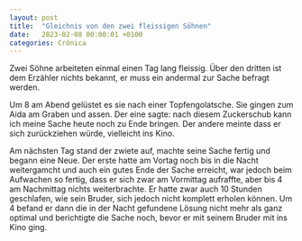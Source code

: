 ```yaml
---
layout: post
title:  "Gleichnis von den zwei fleissigen Söhnen"
date:   2023-02-08 00:00:01 +0100
categories: Crônica
---
```

Zwei Söhne arbeiteten einmal einen Tag lang fleissig. Über den dritten ist dem Erzähler nichts bekannt, er muss ein andermal zur Sache befragt werden.

Um 8 am Abend gelüstet es sie nach einer Topfengolatsche. Sie gingen zum Aida am Graben und assen. Der eine sagte: nach diesem Zuckerschub kann ich meine Sache heute noch zu Ende bringen. Der andere meinte dass er sich zurückziehen würde, vielleicht ins Kino.

Am nächsten Tag stand der zwiete auf, machte seine Sache fertig und begann eine Neue. Der erste hatte am Vortag noch bis in die Nacht weitergamcht und auch ein gutes Ende der Sache erreicht, war jedoch beim Aufwachen so fertig, dass er sich zwar am Vormittag aufraffte, aber bis 4 am Nachmittag nichts weiterbrachte. Er hatte zwar auch 10 Stunden geschlafen, wie sein Bruder, sich jedoch nicht komplett erholen können. Um 4 befand er dann die in der Nacht gefundene Lösung nicht mehr als ganz optimal und berichtigte die Sache noch, bevor er mit seinem Bruder mit ins Kino ging.
